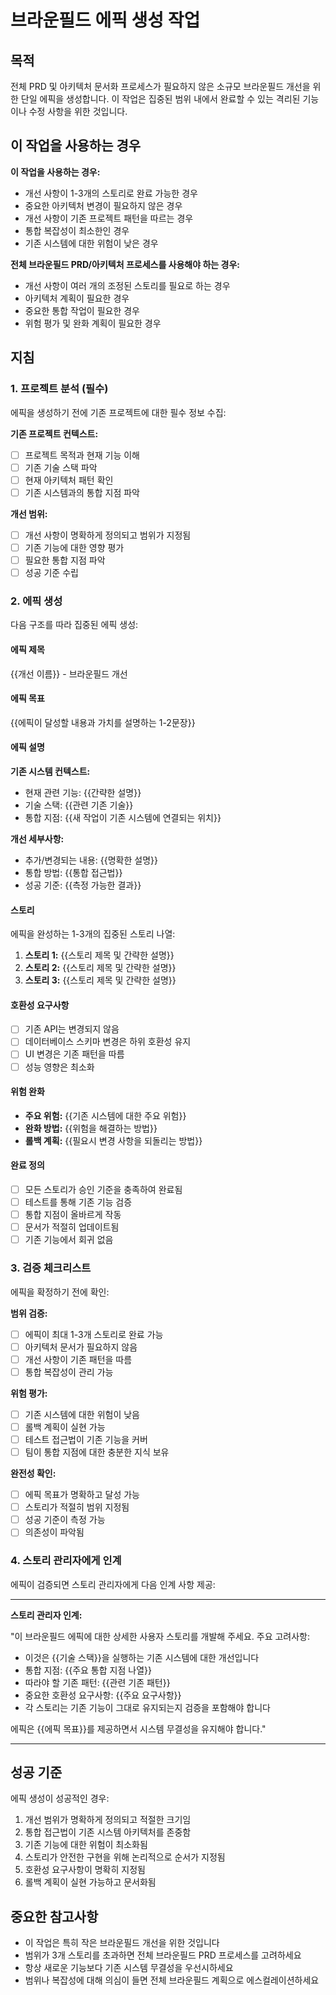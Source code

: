 # 브라운필드 에픽 생성 작업

## 목적

전체 PRD 및 아키텍처 문서화 프로세스가 필요하지 않은 소규모 브라운필드 개선을 위한 단일 에픽을 생성합니다. 이 작업은 집중된 범위 내에서 완료할 수 있는 격리된 기능이나 수정 사항을 위한 것입니다.

## 이 작업을 사용하는 경우

**이 작업을 사용하는 경우:**

- 개선 사항이 1-3개의 스토리로 완료 가능한 경우
- 중요한 아키텍처 변경이 필요하지 않은 경우
- 개선 사항이 기존 프로젝트 패턴을 따르는 경우
- 통합 복잡성이 최소한인 경우
- 기존 시스템에 대한 위험이 낮은 경우

**전체 브라운필드 PRD/아키텍처 프로세스를 사용해야 하는 경우:**

- 개선 사항이 여러 개의 조정된 스토리를 필요로 하는 경우
- 아키텍처 계획이 필요한 경우
- 중요한 통합 작업이 필요한 경우
- 위험 평가 및 완화 계획이 필요한 경우

## 지침

### 1. 프로젝트 분석 (필수)

에픽을 생성하기 전에 기존 프로젝트에 대한 필수 정보 수집:

**기존 프로젝트 컨텍스트:**

- [ ] 프로젝트 목적과 현재 기능 이해
- [ ] 기존 기술 스택 파악
- [ ] 현재 아키텍처 패턴 확인
- [ ] 기존 시스템과의 통합 지점 파악

**개선 범위:**

- [ ] 개선 사항이 명확하게 정의되고 범위가 지정됨
- [ ] 기존 기능에 대한 영향 평가
- [ ] 필요한 통합 지점 파악
- [ ] 성공 기준 수립

### 2. 에픽 생성

다음 구조를 따라 집중된 에픽 생성:

#### 에픽 제목

{{개선 이름}} - 브라운필드 개선

#### 에픽 목표

{{에픽이 달성할 내용과 가치를 설명하는 1-2문장}}

#### 에픽 설명

**기존 시스템 컨텍스트:**

- 현재 관련 기능: {{간략한 설명}}
- 기술 스택: {{관련 기존 기술}}
- 통합 지점: {{새 작업이 기존 시스템에 연결되는 위치}}

**개선 세부사항:**

- 추가/변경되는 내용: {{명확한 설명}}
- 통합 방법: {{통합 접근법}}
- 성공 기준: {{측정 가능한 결과}}

#### 스토리

에픽을 완성하는 1-3개의 집중된 스토리 나열:

1. **스토리 1:** {{스토리 제목 및 간략한 설명}}
2. **스토리 2:** {{스토리 제목 및 간략한 설명}}
3. **스토리 3:** {{스토리 제목 및 간략한 설명}}

#### 호환성 요구사항

- [ ] 기존 API는 변경되지 않음
- [ ] 데이터베이스 스키마 변경은 하위 호환성 유지
- [ ] UI 변경은 기존 패턴을 따름
- [ ] 성능 영향은 최소화

#### 위험 완화

- **주요 위험:** {{기존 시스템에 대한 주요 위험}}
- **완화 방법:** {{위험을 해결하는 방법}}
- **롤백 계획:** {{필요시 변경 사항을 되돌리는 방법}}

#### 완료 정의

- [ ] 모든 스토리가 승인 기준을 충족하여 완료됨
- [ ] 테스트를 통해 기존 기능 검증
- [ ] 통합 지점이 올바르게 작동
- [ ] 문서가 적절히 업데이트됨
- [ ] 기존 기능에서 회귀 없음

### 3. 검증 체크리스트

에픽을 확정하기 전에 확인:

**범위 검증:**

- [ ] 에픽이 최대 1-3개 스토리로 완료 가능
- [ ] 아키텍처 문서가 필요하지 않음
- [ ] 개선 사항이 기존 패턴을 따름
- [ ] 통합 복잡성이 관리 가능

**위험 평가:**

- [ ] 기존 시스템에 대한 위험이 낮음
- [ ] 롤백 계획이 실현 가능
- [ ] 테스트 접근법이 기존 기능을 커버
- [ ] 팀이 통합 지점에 대한 충분한 지식 보유

**완전성 확인:**

- [ ] 에픽 목표가 명확하고 달성 가능
- [ ] 스토리가 적절히 범위 지정됨
- [ ] 성공 기준이 측정 가능
- [ ] 의존성이 파악됨

### 4. 스토리 관리자에게 인계

에픽이 검증되면 스토리 관리자에게 다음 인계 사항 제공:

---

**스토리 관리자 인계:**

"이 브라운필드 에픽에 대한 상세한 사용자 스토리를 개발해 주세요. 주요 고려사항:

- 이것은 {{기술 스택}}을 실행하는 기존 시스템에 대한 개선입니다
- 통합 지점: {{주요 통합 지점 나열}}
- 따라야 할 기존 패턴: {{관련 기존 패턴}}
- 중요한 호환성 요구사항: {{주요 요구사항}}
- 각 스토리는 기존 기능이 그대로 유지되는지 검증을 포함해야 합니다

에픽은 {{에픽 목표}}를 제공하면서 시스템 무결성을 유지해야 합니다."

---

## 성공 기준

에픽 생성이 성공적인 경우:

1. 개선 범위가 명확하게 정의되고 적절한 크기임
2. 통합 접근법이 기존 시스템 아키텍처를 존중함
3. 기존 기능에 대한 위험이 최소화됨
4. 스토리가 안전한 구현을 위해 논리적으로 순서가 지정됨
5. 호환성 요구사항이 명확히 지정됨
6. 롤백 계획이 실현 가능하고 문서화됨

## 중요한 참고사항

- 이 작업은 특히 작은 브라운필드 개선을 위한 것입니다
- 범위가 3개 스토리를 초과하면 전체 브라운필드 PRD 프로세스를 고려하세요
- 항상 새로운 기능보다 기존 시스템 무결성을 우선시하세요
- 범위나 복잡성에 대해 의심이 들면 전체 브라운필드 계획으로 에스컬레이션하세요

